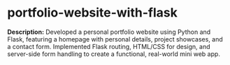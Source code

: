 # portfolio-website-with-flask
**Description:** Developed a personal portfolio website using Python and Flask, featuring a homepage with personal details, project showcases, and a contact form. Implemented Flask routing, HTML/CSS for design, and server-side form handling to create a functional, real-world mini web app.
